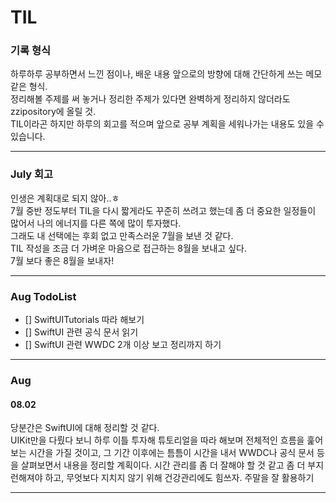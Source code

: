 # TIL
### 기록 형식
하루하루 공부하면서 느낀 점이나, 배운 내용 앞으로의 방향에 대해 간단하게 쓰는 메모 같은 형식.   
정리해볼 주제를 써 놓거나 정리한 주제가 있다면 완벽하게 정리하지 않더라도 zzipository에 올릴 것.   
TIL이라곤 하지만 하루의 회고를 적으며 앞으로 공부 계획을 세워나가는 내용도 있을 수 있습니다.    

***
### July 회고
인생은 계획대로 되지 않아..ㅎ    
7월 중반 정도부터 TIL을 다시 짧게라도 꾸준히 쓰려고 했는데 좀 더 중요한 일정들이 많어서 나의 에너지를 다른 쪽에 많이 투자했다.     
그래도 내 선택에는 후회 없고 만족스러운 7월을 보낸 것 같다.   
TIL 작성을 조금 더 가벼운 마음으로 접근하는 8월을 보내고 싶다.   
7월 보다 좋은 8월을 보내자!    

---
### Aug TodoList
- [] SwiftUITutorials 따라 해보기
- [] SwiftUI 관련 공식 문서 읽기
- [] SwiftUI 관련 WWDC 2개 이상 보고 정리까지 하기

---
### Aug
#### 08.02
당분간은 SwiftUI에 대해 정리할 것 같다.   
UIKit만을 다뤘다 보니 하루 이틀 투자해 튜토리얼을 따라 해보며 전체적인 흐름을 훑어보는 시간을 가질 것이고, 그 기간 이후에는 틈틈이 시간을 내서 WWDC나 공식 문서 등을 살펴보면서 내용을 정리할 계획이다.
시간 관리를 좀 더 잘해야 할 것 같고 좀 더 부지런해져야 하고, 무엇보다 지치지 않기 위해 건강관리에도 힘쓰자.
주말을 잘 활용하기
<br>

***

